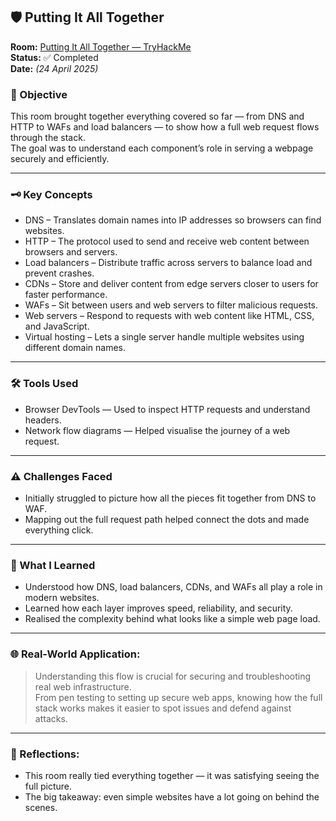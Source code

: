 ## 🛡️ Putting It All Together

**Room:** [Putting It All Together — TryHackMe](https://tryhackme.com/room/puttingitalltogether)  
**Status:** ✅ Completed  
**Date:** *(24 April 2025)*

### 🎯 Objective  
This room brought together everything covered so far — from DNS and HTTP to WAFs and load balancers — to show how a full web request flows through the stack.  
The goal was to understand each component’s role in serving a webpage securely and efficiently.

---

### 🗝️ Key Concepts  
- DNS – Translates domain names into IP addresses so browsers can find websites.  
- HTTP – The protocol used to send and receive web content between browsers and servers.  
- Load balancers – Distribute traffic across servers to balance load and prevent crashes.  
- CDNs – Store and deliver content from edge servers closer to users for faster performance.  
- WAFs – Sit between users and web servers to filter malicious requests.  
- Web servers – Respond to requests with web content like HTML, CSS, and JavaScript.  
- Virtual hosting – Lets a single server handle multiple websites using different domain names.

---

### 🛠️ Tools Used  
- Browser DevTools — Used to inspect HTTP requests and understand headers.  
- Network flow diagrams — Helped visualise the journey of a web request.

---

### ⚠️ Challenges Faced  
- Initially struggled to picture how all the pieces fit together from DNS to WAF.  
- Mapping out the full request path helped connect the dots and made everything click.

---

### 🧠 What I Learned  
- Understood how DNS, load balancers, CDNs, and WAFs all play a role in modern websites.  
- Learned how each layer improves speed, reliability, and security.  
- Realised the complexity behind what looks like a simple web page load.

---

### 🌐 Real-World Application:  
> Understanding this flow is crucial for securing and troubleshooting real web infrastructure.  
> From pen testing to setting up secure web apps, knowing how the full stack works makes it easier to spot issues and defend against attacks.

---

### 💭 Reflections:  
- This room really tied everything together — it was satisfying seeing the full picture.  
- The big takeaway: even simple websites have a lot going on behind the scenes.
